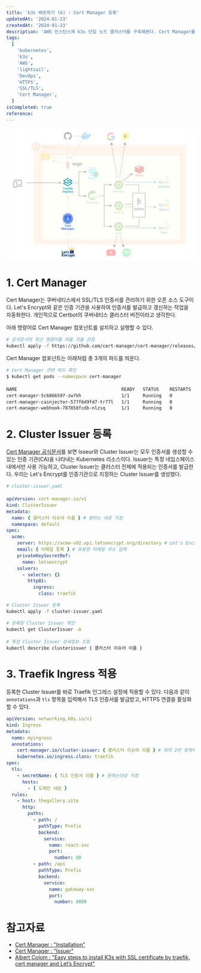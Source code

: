 ```yaml
---
title: 'k3s 배포하기 (6) : Cert Manager 등록'
updatedAt: '2024-01-23'
createdAt: '2024-01-23'
description: 'AWS 인스턴스에 k3s 단일 노드 클러스터를 구축해본다. Cert Manager를 이용해서 쿠버네티스 클러스터의 SSL 인증서를 관리하고, Traefik 인그레스에 등록해보자'
tags:
  [
    'kubernetes',
    'k3s',
    'AWS',
    'lightsail',
    'DevOps',
    'HTTPS',
    'SSL/TLS',
    'Cert Manager',
  ]
isCompleted: true
reference:
---
```


<img src="./assets/architecture-cert-manager.png" alt="프로젝트 아키텍쳐 구상도">

# 1. Cert Manager

Cert Manager는 쿠버네티스에서 SSL/TLS 인증서를 관리하기 위한 오픈 소스 도구이다. Let's Encrypt와 같은 인증 기관을 사용하여 인증서를 발급하고 갱신하는 작업을 자동화한다. 개인적으로 Certbot의 쿠버네티스 클러스터 버전이라고 생각한다.

아래 명령어로 Cert Manager 컴포넌트를 설치하고 실행할 수 있다.

```bash
# 공식문서의 최신 명령어를 따를 것을 권장
kubectl apply -f https://github.com/cert-manager/cert-manager/releases/download/v1.13.3/cert-manager.yaml
```

Cert Manager 컴포넌트는 아래처럼 총 3개의 파드를 띄운다.

```bash
# Cert Manager 관련 파드 확인
$ kubectl get pods --namespace cert-manager

NAME                                       READY   STATUS    RESTARTS   AGE
cert-manager-5c6866597-zw7kh               1/1     Running   0          2m
cert-manager-cainjector-577f6d9fd7-tr77l   1/1     Running   0          2m
cert-manager-webhook-787858fcdb-nlzsq      1/1     Running   0          2m
```

# 2. Cluster Issuer 등록

[Cert Manager 공식문서](https://cert-manager.io/docs/concepts/issuer/)를 보면 Isseur와 Cluster Issuer는 모두 인증서를 생성할 수 있는 인증 기관(CA)을 나타내는 Kubernetes 리소스이다. Issuer는 특정 네임스페이스 내에서만 사용 가능하고, Cluster Issuer는 클러스터 전체에 적용되는 인증서를 발급한다. 우리는 Let's Encrypt를 인증기관으로 지정하는 Cluster Issuer를 생성했다.

```yml
# cluster-issuer.yaml

apiVersion: cert-manager.io/v1
kind: ClusterIssuer
metadata:
  name: { 클러스터 이슈어 이름 } # 원하는 대로 지정
  namespace: default
spec:
  acme:
    server: https://acme-v02.api.letsencrypt.org/directory # Let's Encrypt 인증기관
    email: { 이메일 등록 } # 유효한 이메일 주소 입력
    privateKeySecretRef:
      name: letsencrypt
    solvers:
      - selector: {}
        http01:
          ingress:
            class: traefik
```

```bash
# Cluster Issuer 등록
kubectl apply -f cluster-issuer.yaml
```

```bash
# 등록된 Cluster Issuer 확인
kubectl get ClusterIssuer -A

# 특정 Cluster Issuer 상세정보 조회
kubectl describe clusterissuer { 클러스터 이슈어 이름 }
```

# 3. Traefik Ingress 적용

등록한 Cluster Issuer를 바로 Traefik 인그레스 설정에 적용할 수 있다. 다음과 같이 `annotations`과 `tls` 항목을 입력해서 TLS 인증서를 발급받고, HTTPS 연결을 활성화할 수 있다.

```yml
apiVersion: networking.k8s.io/v1
kind: Ingress
metadata:
  name: myingress
  annotations:
    cert-manager.io/cluster-issuer: { 클러스터 이슈어 이름 } # 위의 2번 항목에서 등록한 이름과 일치
    kubernetes.io/ingress.class: traefik
spec:
  tls:
    - secretName: { TLS 인증서 이름 } # 원하는대로 지정
      hosts:
        - { 도메인 네임 }
  rules:
    - host: thegallery.site
      http:
        paths:
          - path: /
            pathType: Prefix
            backend:
              service:
                name: react-svc
                port:
                  number: 80
          - path: /api
            pathType: Prefix
            backend:
              service:
                name: gateway-svc
                port:
                  number: 8000
```

# 참고자료

- [Cert Manager : "Installation"](https://cert-manager.io/docs/installation/kubectl/#steps)
- [Cert Manager : "Issuer"](ttps://cert-manager.io/docs/concepts/issuer/)
- [Albert Colom : "Easy steps to install K3s with SSL certificate by traefik, cert manager and Let’s Encrypt"](https://levelup.gitconnected.com/easy-steps-to-install-k3s-with-ssl-certificate-by-traefik-cert-manager-and-lets-encrypt-d74947fe7a8)
